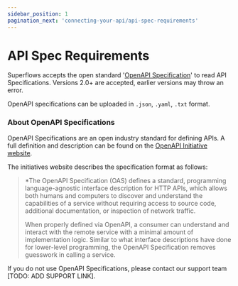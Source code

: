 ```yaml
---
sidebar_position: 1
pagination_next: 'connecting-your-api/api-spec-requirements'
---
```


# API Spec Requirements

Superflows accepts the open standard '[OpenAPI Specification](https://spec.openapis.org/oas/v3.1.0)' to read API Specifications. Versions 2.0+ are accepted, earlier versions may throw an error.

OpenAPI specifications can be uploaded in `.json`, `.yaml`, `.txt` format.

### About OpenAPI Specifications

OpenAPI Specifications are an open industry standard for defining APIs. A full definition and description can be found on the [OpenAPI Initiative website](https://spec.openapis.org/oas/v3.1.0).

The initiatives website describes the specification format as follows:

>*The OpenAPI Specification (OAS) defines a standard, programming language-agnostic interface description for HTTP APIs, which allows both humans and computers to discover and understand the capabilities of a service without requiring access to source code, additional documentation, or inspection of network traffic. 
> 
>When properly defined via OpenAPI, a consumer can understand and interact with the remote service with a minimal amount of implementation logic. Similar to what interface descriptions have done for lower-level programming, the OpenAPI Specification removes guesswork in calling a service.

If you do not use OpenAPI Specifications, please contact our support team [TODO: ADD SUPPORT LINK].
